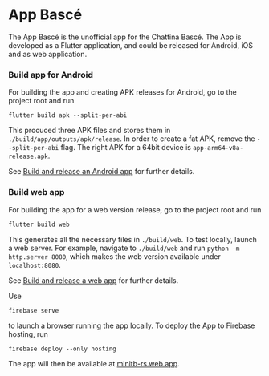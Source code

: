 # App Bascé

The App Bascé is the unofficial app for the Chattina Bascé.
The App is developed as a Flutter application, and could be released for Android, iOS and as web
application.

### Build app for Android

For building the app and creating APK releases for Android, go to the project root and run
```
flutter build apk --split-per-abi
```
This procuced three APK files and stores them in `./build/app/outputs/apk/release`. In order to
create a fat APK, remove the `--split-per-abi` flag. The right APK for a 64bit device is
`app-arm64-v8a-release.apk`.

See [Build and release an Android app](https://flutter.dev/docs/deployment/android) for further
details.

### Build web app

For building the app for a web version release, go to the project root and run
```
flutter build web
```
This generates all the necessary files in `./build/web`. To test locally, launch a web server.
For example, navigate to `./build/web` and run `python -m http.server 8080`, which makes the web
version available under `localhost:8080`.

See [Build and release a web app](https://flutter.dev/docs/deployment/web) for further
details.

Use
```
firebase serve
```
to launch a browser running the app locally. To deploy the App to Firebase hosting, run
```
firebase deploy --only hosting
```
The app will then be available at [minitb-rs.web.app](https://minitb-rs.web.app).
